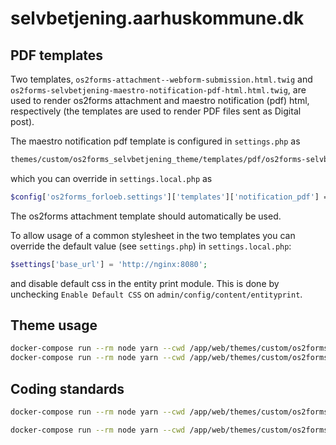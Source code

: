 # selvbetjening.aarhuskommune.dk

## PDF templates

Two templates, `os2forms-attachment--webform-submission.html.twig` and
`os2forms-selvbetjening-maestro-notification-pdf-html.html.twig`, are used to render os2forms attachment and maestro notification (pdf) html,
respectively (the templates are used to render PDF files sent as Digital post).

The maestro notification pdf template is configured in `settings.php` as

```sh
themes/custom/os2forms_selvbetjening_theme/templates/pdf/os2forms-selvbetjening-maestro-notification-pdf-html.html.twig
```

which you can override in `settings.local.php` as

```sh
$config['os2forms_forloeb.settings']['templates']['notification_pdf'] = 'path/to/template';
```

The os2forms attachment template should automatically be used.

To allow usage of a common stylesheet in the two templates you
can override the default value (see `settings.php`) in `settings.local.php`:

```php
$settings['base_url'] = 'http://nginx:8080';
```

and disable default css in the entity print module. This is done by
unchecking `Enable Default CSS` on `admin/config/content/entityprint`.

## Theme usage

```sh
docker-compose run --rm node yarn --cwd /app/web/themes/custom/os2forms_selvbetjening_theme install
docker-compose run --rm node yarn --cwd /app/web/themes/custom/os2forms_selvbetjening_theme build
```

## Coding standards

```sh
docker-compose run --rm node yarn --cwd /app/web/themes/custom/os2forms_selvbetjening_theme check-coding-standards
```

```sh
docker-compose run --rm node yarn --cwd /app/web/themes/custom/os2forms_selvbetjening_theme apply-coding-standards
```
